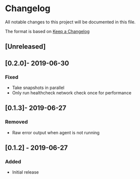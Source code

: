 # Changelog

All notable changes to this project will be documented in this file.

The format is based on [Keep a Changelog](http://keepachangelog.com/en/1.0.0/)

## [Unreleased]

## [0.2.0]- 2019-06-30

### Fixed

- Take snapshots in parallel
- Only run healthcheck network check once for performance

## [0.1.3]- 2019-06-27

### Removed

- Raw error output when agent is not running

## [0.1.2] - 2019-06-27

### Added

- Initial release
